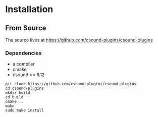 # Installation

## From Source


The source lives at <https://github.com/csound-plugins/csound-plugins>


### Dependencies

* a compiler
* cmake
* csound >= 6.12

```
git clone https://github.com/csound-plugins/csound-plugins
cd csound-plugins
mkdir build
cd build
cmake ..
make 
sudo make install
```